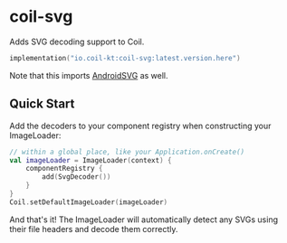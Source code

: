 # coil-svg

Adds SVG decoding support to Coil.

```kotlin
implementation("io.coil-kt:coil-svg:latest.version.here")
```
Note that this imports [AndroidSVG](https://bigbadaboom.github.io/androidsvg/) as well.

## Quick Start

Add the decoders to your component registry when constructing your ImageLoader:

```kotlin
// within a global place, like your Application.onCreate()
val imageLoader = ImageLoader(context) {
    componentRegistry {
        add(SvgDecoder())
    }
}
Coil.setDefaultImageLoader(imageLoader)
```

And that's it! The ImageLoader will automatically detect any SVGs using their file headers and decode them correctly.
